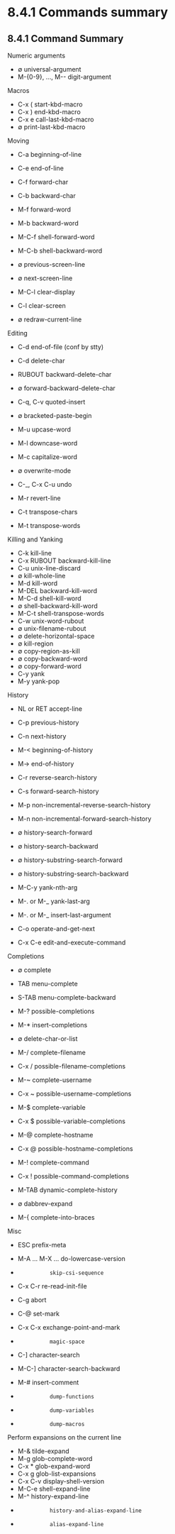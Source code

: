 # 8.4.1 Commands summary

## 8.4.1 Command Summary

Numeric arguments
- ∅             universal-argument
- M-{0-9}, …, M--   digit-argument

Macros
- C-x (         start-kbd-macro
- C-x )         end-kbd-macro
- C-x e         call-last-kbd-macro
- ∅             print-last-kbd-macro

Moving
- C-a           beginning-of-line
- C-e           end-of-line
- C-f           forward-char
- C-b           backward-char
- M-f           forward-word
- M-b           backward-word
- M-C-f         shell-forward-word
- M-C-b         shell-backward-word

- ∅             previous-screen-line
- ∅             next-screen-line
- M-C-l         clear-display
- C-l           clear-screen
- ∅             redraw-current-line

Editing
- C-d           end-of-file (conf by stty)

- C-d           delete-char

- RUBOUT        backward-delete-char
- ∅             forward-backward-delete-char

- C-q, C-v      quoted-insert

- ∅             bracketed-paste-begin

- M-u           upcase-word
- M-l           downcase-word
- M-c           capitalize-word

- ∅             overwrite-mode

- C-_, C-x C-u  undo
- M-r           revert-line

- C-t           transpose-chars
- M-t           transpose-words


Killing and Yanking
- C-k           kill-line
- C-x RUBOUT    backward-kill-line
- C-u           unix-line-discard
- ∅             kill-whole-line
- M-d           kill-word
- M-DEL         backward-kill-word
- M-C-d         shell-kill-word
- ∅             shell-backward-kill-word
- M-C-t         shell-transpose-words
- C-w           unix-word-rubout
- ∅             unix-filename-rubout
- ∅             delete-horizontal-space
- ∅             kill-region
- ∅             copy-region-as-kill
- ∅             copy-backward-word
- ∅             copy-forward-word
- C-y           yank
- M-y           yank-pop

History
- NL or RET     accept-line

- C-p           previous-history
- C-n           next-history

- M-<           beginning-of-history
- M->           end-of-history

- C-r           reverse-search-history
- C-s           forward-search-history

- M-p           non-incremental-reverse-search-history
- M-n           non-incremental-forward-search-history

- ∅             history-search-forward
- ∅             history-search-backward

- ∅             history-substring-search-forward
- ∅             history-substring-search-backward

- M-C-y         yank-nth-arg
- M-. or M-_    yank-last-arg
- M-. or M-_    insert-last-argument

- C-o           operate-and-get-next
- C-x C-e       edit-and-execute-command

Completions
- ∅             complete
- TAB           menu-complete
- S-TAB         menu-complete-backward

- M-?           possible-completions
- M-*           insert-completions

- ∅             delete-char-or-list

- M-/           complete-filename
- C-x /         possible-filename-completions

- M-~           complete-username
- C-x ~         possible-username-completions

- M-$           complete-variable
- C-x $         possible-variable-completions

- M-@           complete-hostname
- C-x @         possible-hostname-completions

- M-!           complete-command
- C-x !         possible-command-completions

- M-TAB         dynamic-complete-history

- ∅             dabbrev-expand
- M-{           complete-into-braces

Misc
- ESC           prefix-meta
- M-A … M-X …   do-lowercase-version
-               skip-csi-sequence

- C-x C-r       re-read-init-file
- C-g           abort

- C-@           set-mark
- C-x C-x       exchange-point-and-mark
-               magic-space

- C-]           character-search
- M-C-]         character-search-backward
- M-#           insert-comment

-               dump-functions
-               dump-variables
-               dump-macros

Perform expansions on the current line
- M-&           tilde-expand
- M-g           glob-complete-word
- C-x *         glob-expand-word
- C-x g         glob-list-expansions
- C-x C-v       display-shell-version
- M-C-e         shell-expand-line
- M-^           history-expand-line
-               history-and-alias-expand-line
-               alias-expand-line

